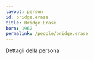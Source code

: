```yaml
---
layout: person
id: bridge.erase
title: Bridge Erase
born: 1962
permalink: /people/bridge.erase
---
```


Dettagli della persona 